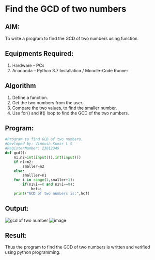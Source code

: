 # Find the GCD of two numbers

## AIM:
To write a program to find the GCD of two numbers using function.

## Equipments Required:
1. Hardware – PCs
2. Anaconda – Python 3.7 Installation / Moodle-Code Runner

## Algorithm
1. Define a function.
2. Get the two numbers from the user.
3. Compare the two values, to find the smaller number.
4. Use for() and if() loop to find the GCD of the two numbers.

## Program:
```python
#Program to find GCD of two numbers.
#Devloped by: Vinnush Kumar L S
#RegisterNumber: 23012349
def gcd():
    n1,n2=int(input()),int(input())
    if n1>n2:
        smaller=n2
    else:
        smalller=n1
    for i in range(1,smaller+1):
        if(n1%i==0 and n2%i==0):
            hcf=i
    print("GCD of two numbers is:",hcf)        
```

## Output:
![gcd of two number](gcd.png)
![image](https://github.com/vinnush147/GCD-of-two-numbers/assets/147139234/82f935a6-541b-44d9-9da7-67c50dbfb8d0)



## Result:
Thus the program to find the GCD of two numbers is written and verified using python programming.
